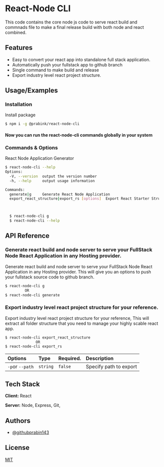 
# React-Node CLI

This code contains the core node js code to serve react build and commnads file to make a final release build with both node and react combined.


## Features

- Easy to convert your react app into  standalone full stack application.
- Automatically push your fullstack app to github branch
- Single command to make build and release
- Export industry level react project structure.

  
## Usage/Examples

### Installation

Install package

```sh
$ npm i -g @prabink/react-node-cli 
```

#### Now you can run the react-node-cli commands globally in your system

### Commands & Options

React Node Application Generator
```sh
$ react-node-cli --help
Options:
  -V, --version  output the version number
  -h, --help     output usage information

Commands:
  generate|g     Generate React Node Application
  export_react_structure|export_rs [options]  Export React Starter Structure



  $ react-node-cli g
  $ react-node-cli --help
```
## API Reference

### Generate react build and node server to serve your FullStack Node React Application in any Hosting provider.
Generate react build and node server to serve your FullStack Node React Application 
in any Hosting provider. This will give you an options to push your fullstack source code 
to github branch.
```sh
$ react-node-cli g
         OR
$ react-node-cli generate
```

### Export industry level react project structure for your reference.
Export industry level react project structure for your reference, 
This will extract all folder structure that you need to manage your highly scable react app.

```sh
$ react-node-cli export_react_structure
              OR
$ react-node-cli export_rs
```

| Options | Type     | Required. | Description                       |
| :-------- | :------- | :------- | :-------------------------------- |
| `-p`or `--path`     | `string` | `false` | Specify path to export |

 
## Tech Stack

**Client:** React

**Server:** Node, Express, Git,
## Authors

- [@githubprabin143](https://github.com/githubprabin143/react-node-cli)

  
## License

[MIT](https://choosealicense.com/licenses/mit/)

  